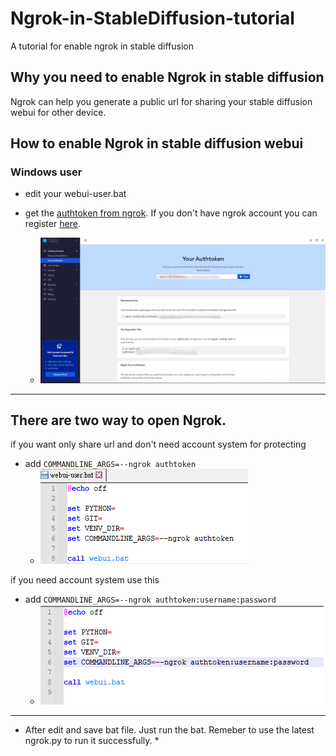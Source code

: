 # Ngrok-in-StableDiffusion-tutorial
A tutorial for enable ngrok in stable diffusion

## Why you need to enable Ngrok in stable diffusion
Ngrok can help you generate a public url for sharing your stable diffusion webui for other device.
## How to enable Ngrok in stable diffusion webui
### Windows user
* edit your webui-user.bat

* get the [authtoken from ngrok](https://dashboard.ngrok.com/get-started/your-authtoken). If you don't have ngrok account you can register [here](https://ngrok.com/).
  * ![authtoken](sample/authtoken.png)

---
## There are two way to open Ngrok.

if you want only share url and don't need account system for protecting

* add ```COMMANDLINE_ARGS=--ngrok authtoken```
  * ![sample](sample/auth_only.png)

if you need account system use this

* add ```COMMANDLINE_ARGS=--ngrok authtoken:username:password```
  * ![pw](sample/pw.png)
---
* After edit and save bat file. Just run the bat. Remeber to use the latest ngrok.py to run it successfully.
  * 
